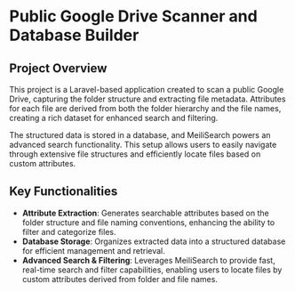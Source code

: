 # Public Google Drive Scanner and Database Builder

## Project Overview

This project is a Laravel-based application created to scan a public Google Drive, capturing the folder structure and extracting file metadata. Attributes for each file are derived from both the folder hierarchy and the file names, creating a rich dataset for enhanced search and filtering.

The structured data is stored in a database, and MeiliSearch powers an advanced search functionality. This setup allows users to easily navigate through extensive file structures and efficiently locate files based on custom attributes.

## Key Functionalities

- **Attribute Extraction**: Generates searchable attributes based on the folder structure and file naming conventions, enhancing the ability to filter and categorize files.
- **Database Storage**: Organizes extracted data into a structured database for efficient management and retrieval.
- **Advanced Search & Filtering**: Leverages MeiliSearch to provide fast, real-time search and filter capabilities, enabling users to locate files by custom attributes derived from folder and file names.
